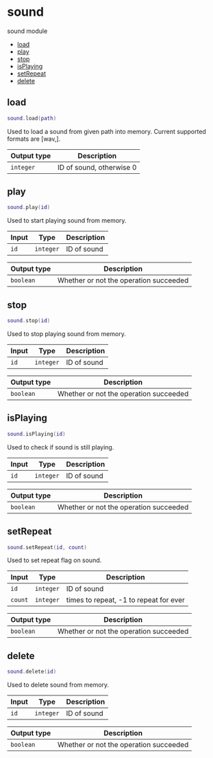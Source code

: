 # sound

sound module

- [load](#load)
- [play](#play)
- [stop](#stop)
- [isPlaying](#isPlaying)
- [setRepeat](#setRepeat)
- [delete](#delete)

## load

```lua
sound.load(path)
```

Used to load a sound from given path into memory. Current supported formats are [wav,].

| Output type | Description |
| --- | --- |
| `integer` | ID of sound, otherwise 0 |

## play

```lua
sound.play(id)
```

Used to start playing sound from memory.

| Input | Type | Description |
| --- | --- | --- |
| `id` | `integer` | ID of sound |

| Output type | Description |
| --- | --- |
| `boolean` | Whether or not the operation succeeded |

## stop

```lua
sound.stop(id)
```

Used to stop playing sound from memory.

| Input | Type | Description |
| --- | --- | --- |
| `id` | `integer` | ID of sound |

| Output type | Description |
| --- | --- |
| `boolean` | Whether or not the operation succeeded |

## isPlaying

```lua
sound.isPlaying(id)
```

Used to check if sound is still playing.

| Input | Type | Description |
| --- | --- | --- |
| `id` | `integer` | ID of sound |

| Output type | Description |
| --- | --- |
| `boolean` | Whether or not the operation succeeded |

## setRepeat

```lua
sound.setRepeat(id, count)
```

Used to set repeat flag on sound.

| Input | Type | Description |
| --- | --- | --- |
| `id` | `integer` | ID of sound |
| `count` | `integer` | times to repeat, -1 to repeat for ever |

| Output type | Description |
| --- | --- |
| `boolean` | Whether or not the operation succeeded |

## delete

```lua
sound.delete(id)
```

Used to delete sound from memory.

| Input | Type | Description |
| --- | --- | --- |
| `id` | `integer` | ID of sound |

| Output type | Description |
| --- | --- |
| `boolean` | Whether or not the operation succeeded |